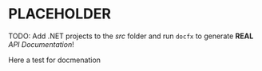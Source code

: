 # PLACEHOLDER
TODO: Add .NET projects to the *src* folder and run `docfx` to generate **REAL** *API Documentation*!

Here a test for docmenation
